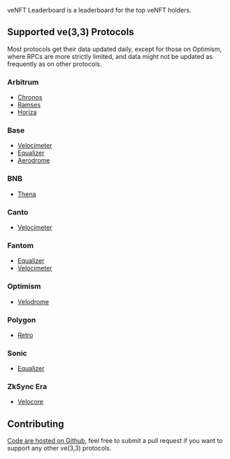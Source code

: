 veNFT Leaderboard is a leaderboard for the top veNFT holders.

## Supported ve(3,3) Protocols

Most protocols get their data updated daily, except for those on Optimism, where RPCs are more strictly limited, and data might not be updated as frequently as on other protocols.

### Arbitrum

- [Chronos](veCHR.md)
- [Ramses](veRAM.md)
- [Horiza](veHRA.md)

### Base

- [Velocimeter](veBVM.md)
- [Equalizer](veSCALE.md)
- [Aerodrome](veAERO.md)

### BNB

- [Thena](veTHE.md)

### Canto

- [Velocimeter](veCVM.md)

### Fantom

- [Equalizer](veEqual.md)
- [Velocimeter](veFVM.md)

### Optimism

- [Velodrome](veVelo.md)

### Polygon

- [Retro](veRetro.md)

### Sonic

- [Equalizer](veEqualSonic.md)

### ZkSync Era

- [Velocore](veVC.md)

## Contributing

[Code are hosted on Github](https://github.com/oxSaturn/veNFT-leaderboard), feel free to submit a pull request if you want to support any other ve(3,3) protocols.
